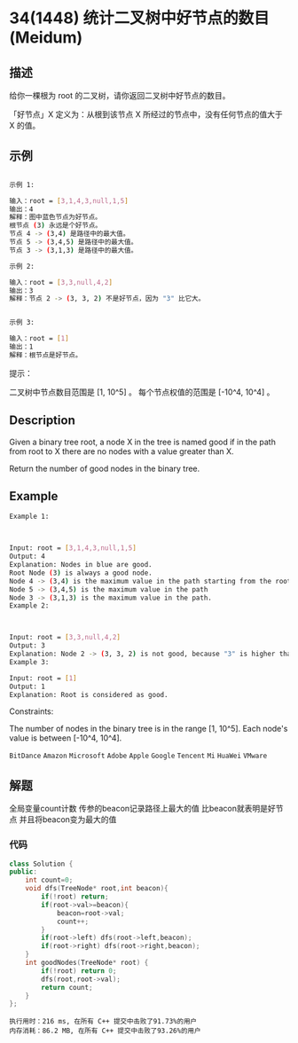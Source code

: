 # 34(1448) 统计二叉树中好节点的数目(Meidum)
## 描述

给你一棵根为 root 的二叉树，请你返回二叉树中好节点的数目。

「好节点」X 定义为：从根到该节点 X 所经过的节点中，没有任何节点的值大于 X 的值。

## 示例
```bash 

示例 1:

输入：root = [3,1,4,3,null,1,5]
输出：4
解释：图中蓝色节点为好节点。
根节点 (3) 永远是个好节点。
节点 4 -> (3,4) 是路径中的最大值。
节点 5 -> (3,4,5) 是路径中的最大值。
节点 3 -> (3,1,3) 是路径中的最大值。

示例 2:

输入：root = [3,3,null,4,2]
输出：3
解释：节点 2 -> (3, 3, 2) 不是好节点，因为 "3" 比它大。


示例 3:

输入：root = [1]
输出：1
解释：根节点是好节点。

``` 

提示：

二叉树中节点数目范围是 [1, 10^5] 。
每个节点权值的范围是 [-10^4, 10^4] 。

## Description


Given a binary tree root, a node X in the tree is named good if in the path from root to X there are no nodes with a value greater than X.

Return the number of good nodes in the binary tree.


## Example

```bash
Example 1:



Input: root = [3,1,4,3,null,1,5]
Output: 4
Explanation: Nodes in blue are good.
Root Node (3) is always a good node.
Node 4 -> (3,4) is the maximum value in the path starting from the root.
Node 5 -> (3,4,5) is the maximum value in the path
Node 3 -> (3,1,3) is the maximum value in the path.
Example 2:



Input: root = [3,3,null,4,2]
Output: 3
Explanation: Node 2 -> (3, 3, 2) is not good, because "3" is higher than it.
Example 3:

Input: root = [1]
Output: 1
Explanation: Root is considered as good.

```

Constraints:

The number of nodes in the binary tree is in the range [1, 10^5].
Each node's value is between [-10^4, 10^4].


`BitDance` `Amazon` `Microsoft` `Adobe` `Apple` `Google` `Tencent` `Mi` `HuaWei` `VMware`

## 解题

全局变量count计数 传参的beacon记录路径上最大的值 比beacon就表明是好节点 并且将beacon变为最大的值

### 代码

```C++
class Solution {
public:
    int count=0;
    void dfs(TreeNode* root,int beacon){
        if(!root) return;
        if(root->val>=beacon){
            beacon=root->val;
            count++;
        }
        if(root->left) dfs(root->left,beacon);
        if(root->right) dfs(root->right,beacon);
    }
    int goodNodes(TreeNode* root) {
        if(!root) return 0;
        dfs(root,root->val);
        return count;
    }
};
```

```
执行用时：216 ms, 在所有 C++ 提交中击败了91.73%的用户
内存消耗：86.2 MB, 在所有 C++ 提交中击败了93.26%的用户
```